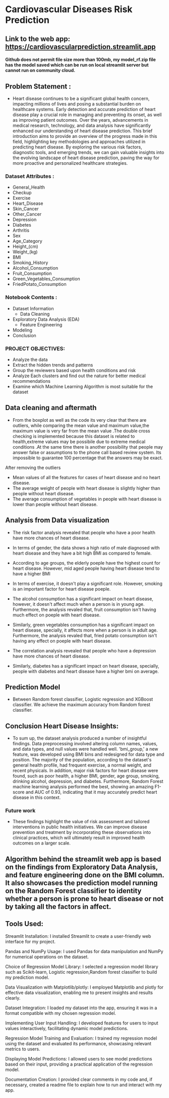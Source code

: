 # Cardiovascular Diseases Risk Prediction

## Link to the web app: https://cardiovascularprediction.streamlit.app

#### Github does not permit file size more than 100mb, my model_rf.zip file has the model saved which can be run on local streamlit server but cannot run on community cloud.



## Problem Statement :

- Heart disease continues to be a significant global health concern, impacting millions of lives and posing a substantial burden on healthcare systems. Early detection and accurate prediction of heart disease play a crucial role in managing and preventing its onset, as well as improving patient outcomes. Over the years, advancements in medical research, technology, and data analysis have significantly enhanced our understanding of heart disease prediction. This brief introduction aims to provide an overview of the progress made in this field, highlighting key methodologies and approaches utilized in predicting heart disease. By exploring the various risk factors, diagnostic tools, and emerging trends, we can gain valuable insights into the evolving landscape of heart disease prediction, paving the way for more proactive and personalized healthcare strategies.

### Dataset Attributes :

- General_Health
- Checkup
- Exercise
- Heart_Disease
- Skin_Cancer
- Other_Cancer
- Depression
- Diabetes
- Arthritis
- Sex
- Age_Category
- Height_(cm)
- Weight_(kg)
- BMI
- Smoking_History
- Alcohol_Consumption
- Fruit_Consumption
- Green_Vegetables_Consumption
- FriedPotato_Consumption

### Notebook Contents :

- Dataset Information
  - Data Cleaning
- Exploratory Data Analysis (EDA)
  - Feature Engineering
- Modeling
- Conclusion

### PROJECT OBJECTIVES:

- Analyze the data
- Extract the hidden trends and patterns
- Group the reviewers based upon health conditions and risk
- Analyze Each clusters and find out the nature for better medical recommendations
- Examine which Machine Learning Algorithm is most suitable for the dataset

## Data cleaning and aftermath

- From the boxplot as well as the code its very clear that there are outliers, while comparing the mean value and maximum value,the maximum value is very far from the mean value .The double cross checking is implemented because this dataset is related to health,extreme values may be possibile due to extreme medical conditions .At the same time there is another possibility that people may answer false or assumptions to the phone call based review system. Its impossible to guarantee 100 percentage that the answers may be exact.

After removing the outliers 
- Mean values of all the features for cases of heart disease and no heart disease.
- The average weight of people with heart disease is slightly higher than people without heart disease.
- The average consumption of vegetables in people with heart disease is lower than people without heart disease.


## Analysis from Data visualization

- The risk factor analysis revealed that people who have a poor health have more chances of heart disease.

- In terms of gender, the data shows a high ratio of male diagnosed with heart disease and they have a bit high BMI as compared to female.

- According to age groups, the elderly poeple have the highest count for heart disease. However, mid aged people having heart disease tend to have a higher BMI

- In terms of exercise, it doesn't play a significant role. However, smoking is an important factor for heart disease poeple.

- The alcohol consumption has a significant impact on heart disease, however, it doesn't affect much when a person is in young age. Furthermore, the analysis revaled that, fruit consumption isn't having much effect on poeple with heart disease.

- Similarly, green vegetables consumption has a significant impact on heart disease, specially, it affects more when a person is in adult age. Furthermore, the analysis revaled that, fried potato consumption isn't having any effect on poeple with heart disease.

- The correlation analysis revealed that people who have a depression have more chances of heart disease.

- Similarly, diabetes has a significant impact on heart disease, specially, people with diabetes and heart disease have a higher bmi on average.

## Prediction Model

- Between Random forest classifier, Logistic regression and XGBoost classifier. We achieve the maximum accuracy from Random forest classifier. 


## Conclusion Heart Disease Insights:

- To sum up, the dataset analysis produced a number of insightful findings. Data preprocessing involved altering column names, values, and data types, and null values were handled well. 'bmi_group,' a new feature, was developed using BMI bins and redesigned for data type and position. The majority of the population, according to the dataset's general health profile, had frequent exercise, a normal weight, and recent physicals. In addition, major risk factors for heart disease were found, such as poor health, a higher BMI, gender, age group, smoking, drinking alcohol, depression, and diabetes. Furthermore, Random Forest machine learning analysis performed the best, showing an amazing F1-score and AUC of 0.93, indicating that it may accurately predict heart disease in this context.

### Future work

- These findings highlight the value of risk assessment and tailored interventions in public health initiatives. We can improve disease prevention and treatment by incorporating these observations into clinical practices, which will ultimately result in improved health outcomes on a larger scale.



## Algorithm behind the streamlit web app is based on the findings from Exploratory Data Analysis, and feature engineering done on the BMI column. It also showcases the prediction model running on the Random Forest classifier to identity whether a person is prone to heart disease or not by taking all the factors in affect.


## Tools Used: 
Streamlit Installation: I installed Streamlit to create a user-friendly web interface for my project.

Pandas and NumPy Usage: I used Pandas for data manipulation and NumPy for numerical operations on the dataset.

Choice of Regression Model Library: I selected a regression model library such as Scikit-learn, Logistic regression,Random forest classifier to build my prediction model.

Data Visualization with Matplotlib/plotly: I employed Matplotlib and plotly for effective data visualization, enabling me to present insights and results clearly.

Dataset Integration: I loaded my dataset into the app, ensuring it was in a format compatible with my chosen regression model.

Implementing User Input Handling: I developed features for users to input values interactively, facilitating dynamic model predictions.

Regression Model Training and Evaluation: I trained my regression model using the dataset and evaluated its performance, showcasing relevant metrics to users.

Displaying Model Predictions: I allowed users to see model predictions based on their input, providing a practical application of the regression model.

Documentation Creation: I provided clear comments in my code and, if necessary, created a readme file to explain how to run and interact with my app.










